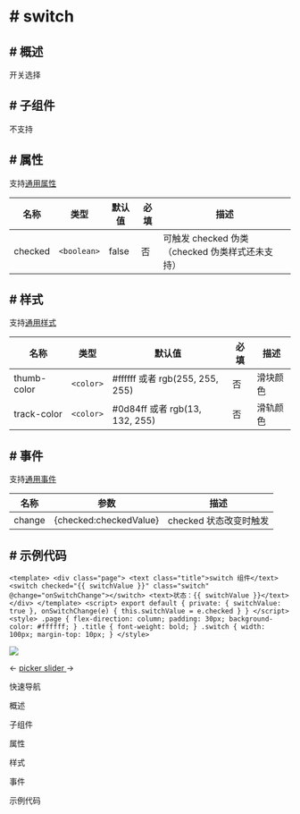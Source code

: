 <!-- 源地址: https://iot.mi.com/vela/quickapp/zh/components/form/switch.html -->

# # switch

## # 概述

开关选择

## # 子组件

不支持

## # 属性

支持[通用属性](</vela/quickapp/zh/components/general/properties.html>)

名称 | 类型 | 默认值 | 必填 | 描述  
---|---|---|---|---  
checked | `<boolean>` | false | 否 | 可触发 checked 伪类（checked 伪类样式还未支持）  
  
## # 样式

支持[通用样式](</vela/quickapp/zh/components/general/style.html>)

名称 | 类型 | 默认值 | 必填 | 描述  
---|---|---|---|---  
thumb-color | `<color>` | #ffffff 或者 rgb(255, 255, 255) | 否 | 滑块颜色  
track-color | `<color>` | #0d84ff 或者 rgb(13, 132, 255) | 否 | 滑轨颜色  
  
## # 事件

支持[通用事件](</vela/quickapp/zh/components/general/events.html>)

名称 | 参数 | 描述  
---|---|---  
change | {checked:checkedValue} | checked 状态改变时触发  
  
## # 示例代码

``` <template> <div class="page"> <text class="title">switch 组件</text> <switch checked="{{ switchValue }}" class="switch" @change="onSwitchChange"></switch> <text>状态：{{ switchValue }}</text> </div> </template> <script> export default { private: { switchValue: true }, onSwitchChange(e) { this.switchValue = e.checked } } </script> <style> .page { flex-direction: column; padding: 30px; background-color: #ffffff; } .title { font-weight: bold; } .switch { width: 100px; margin-top: 10px; } </style> ```

![](../../images/switch.9fcb7b6a.gif)

← [ picker ](</vela/quickapp/zh/components/form/picker.html>) [ slider ](</vela/quickapp/zh/components/form/slider.html>) → 

快速导航

概述

子组件

属性

样式

事件

示例代码
